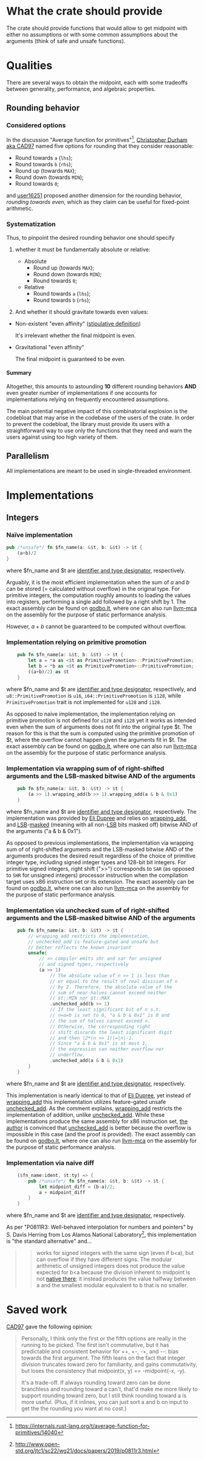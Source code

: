 # What the crate should provide

The crate should provide functions that would allow to get midpoint with either no assumptions or with some
common assumptions about the arguments (think of safe and unsafe functions).

# Qualities

There are several ways to obtain the midpoint, each with some tradeoffs between generality, performance, and
algebraic properties.

## Rounding behavior

### Considered options

In the discussion "Average function for primitives"[^1], [Christopher Durham aka CAD97][CAD97] named five options for rounding that they consider reasonable:

* Round towards `a` (`lhs`);
* Round towards `b` (`rhs`);
* Round up (towards `MAX`);
* Round down (towards `MIN`);
* Round towards `0`;

and [user16251] proposed another dimension for the rounding behavior, *rounding towards even*, which as they claim
can be useful for fixed-point arithmetic.

### Systematization

Thus, to pinpoint the desired rounding behavior one should specify

1. whether it must be fundamentally absolute or relative:

   * Absolute
     * Round up (towards `MAX`);
     * Round down (towards `MIN`);
     * Round towards `0`;
   * Relative
     * Round towards `a` (`lhs`);
     * Round towards `b` (`rhs`);

2. And whether it should gravitate towards even values:

* Non-existent "even affinity" ([stipulative definition](https://www.ucfmapper.com/education/various-types-definitions/#:~:text=Stipulative%20definitions))

    It's irrelevant whether the final midpoint is even.
* Gravitational "even affinity"

    The final midpoint is guaranteed to be even.

#### Summary

Altogether, this amounts to astounding **10** different rounding behaviors **AND** even greater number of implementations if one accounts for implementations relying on frequently encountered assumptions.

The main potential negative impact of this combinatorial explosion is the codebloat that may arise in the codebase of the users of the crate. In order to prevent the codebloat, the library must provide its users with a straightforward way to use only the functions that they need and warn the users against using too high variety of them.

## Parallelism

All implementations are meant to be used in single-threaded environment.

# Implementations

## Integers

### Naïve implementation

```rust
pub /*unsafe*/ fn $fn_name(a: &$t, b: &$t) -> $t {
    (a+b)/2
}
```

where \$fn_name and \$t are [identifier and type designator](https://doc.rust-lang.org/rust-by-example/macros/designators.html), respectively.

Arguably, it is the most efficient implementation when the sum of $a$ and $b$ can be stored (= calculated without overflow) in the original type. For primitive integers, the computation roughly amounts to loading the values into registers, performing a single add followed by a right shift by 1. The exact assembly can be found on [godbo.lt](https://godbolt.org/z/7Mzjvoe9P), where one can also run [llvm-mca] on the assembly for the purpose of static performance analysis.

However, $a+b$ cannot be guaranteed to be computed without overflow.

### Implementation relying on primitive promotion

```rust
    pub fn $fn_name(a: &$t, b: &$t) -> $t {
        let a = *a as <$t as PrimitivePromotion>::PrimitivePromotion;
        let b = *b as <$t as PrimitivePromotion>::PrimitivePromotion;
        ((a+b)/2) as $t
    }
```

where \$fn_name and \$t are [identifier and type designator](https://doc.rust-lang.org/rust-by-example/macros/designators.html), respectively, and `u8::PrimitivePromotion` is `u16`, `i64::PrimitivePromotion` is `i128`, while `PrimitivePromotion` trait is not implemented for `u128` and `i128`.

As opposed to naive implementation, the implementation relying on primitive promotion is not defined for `u128` and `i128` yet it works as intended even when the sum of arguments does not fit into the original type \$t. The reason for this is that the sum is computed using the primitive promotion of \$t, where the overflow cannot happen given the arguments fit in \$t. The exact assembly can be found on [godbo.lt](https://godbolt.org/z/75h45e1no), where one can also run [llvm-mca] on the assembly for the purpose of static performance analysis.

### Implementation via wrapping sum of of right-shifted arguments and the LSB-masked bitwise AND of the arguments

```rust
    pub fn $fn_name(a: &$t, b: &$t) -> $t {
        (a >> 1).wrapping_add(b >> 1).wrapping_add(a & b & 0x1)
    }
```

where \$fn_name and \$t are [identifier and type designator](https://doc.rust-lang.org/rust-by-example/macros/designators.html), respectively. The implementation was provided by [Eli Dupree] and relies on [wrapping_add], and [LSB]-[masked][bitmask] (meaning with all non-[LSB] bits masked off) bitwise AND of the arguments ("a & b & 0x1").

As opposed to previous implementations, the implementation via wrapping sum of of right-shifted arguments and the LSB-masked bitwise AND of the arguments produces the desired result regardless of the choice of primitive integer type, including signed integer types and 128-bit bit integers. For primitive signed integers, right shift (">>") corresponds to `SAR` (as opposed to `SHR` for unsigned integers) processor instruction when the compilation target uses x86 instruction set or its extension. The exact assembly can be found on [godbo.lt](https://godbo.lt/z/d133cP7oY), where one can also run [llvm-mca] on the assembly for the purpose of static performance analysis.

### Implementation via unchecked sum of of right-shifted arguments and the LSB-masked bitwise AND of the arguments

```rust
    pub fn $fn_name(a: &$t, b: &$t) -> $t {
        // wrapping_add restricts the implementation,
        // unchecked_add is feature-gated and unsafe but
        // better reflects the known invariant
        unsafe{
            // >> compiler emits shr and sar for unsigned
            // and signed types, respectively
            (a >> 1)
                // The absolute value of n >> 1 is less than
                // or equal to the result of real division of n
                // by 2. Therefore, the absolute value of the
                // sum of near-halves cannot exceed neither
                // $t::MIN nor $t::MAX 
                .unchecked_add(b >> 1)
                // If the least significant bit of n s.t.
                // n=a=b is set to 0, "a & b & 0x1" is 0 and
                // the sum of halves cannot exceed n.
                // Otherwise, the corresponding right
                // shift discards the least significant digit
                // and then |2*(n >> 1)|=|n|-1.
                // Since "a & b & 0x1" is at most 1,
                // the expression can neither overflow nor
                // underflow.
                .unchecked_add(a & b & 0x1)
        }
    }
```

where \$fn_name and \$t are [identifier and type designator](https://doc.rust-lang.org/rust-by-example/macros/designators.html), respectively.

This implementation is nearly identical to that of [Eli Dupree], yet instead of [wrapping_add] this implementation utilizes feature-gated unsafe [unchecked_add]. As the comment explains, [wrapping_add] restricts the implementation of addition, unlike [unchecked_add]. While these implementations produce the same assembly for x86 instruction set, [the author] is convinced that [unchecked_add] is better because the overflow is impossible in this case (and the proof is provided). The exact assembly can be found on [godbo.lt](https://godbolt.org/z/5bx8M7G5h), where one can also run [llvm-mca] on the assembly for the purpose of static performance analysis.

### Implementation via naive diff

```rust
    ($fn_name:ident, $t:ty) => {
        pub /*unsafe*/ fn $fn_name(a: &$t, b: &$t) -> $t {
            let midpoint_diff = (b-a)/2;
            a + midpoint_diff
        }
    }
```

where \$fn_name and \$t are [identifier and type designator](https://doc.rust-lang.org/rust-by-example/macros/designators.html), respectively.

As per "P0811R3: Well-behaved interpolation for numbers and pointers" by S. Davis Herring from Los Alamos National Laboratory[^2], this implementation is "the standard alternative" and...

>> works for signed integers with the same sign (even if b<a), but can overflow if they have different signs. The modular arithmetic of unsigned integers does not produce the value expected for b<a because the division inherent to midpoint is not [native there](http://www.open-std.org/jtc1/sc22/wg21/docs/papers/2018/p0999r0.pdf); it instead produces the value halfway between a and the smallest modular equivalent to b that is no smaller.

# Saved work

[CAD97] gave the following opinion:

> Personally, I think only the first or the fifth options are really in the running to be picked. The first isn't commutative, but it has predictable and consistent behavior for ++, +-, -+, and --: bias towards the first argument. The fifth leans on the fact that integer division truncates toward zero for familiarity, and gains commutativity, but loses the consistency that midpoint(x, y) == -midpoint(-x, -y).
>
> It's a trade-off. If always rounding toward zero can be done branchless and rounding toward a can't, that'd make me more likely to support rounding toward zero, but I still think rounding toward a is more useful. (Plus, if it inlines, you can just sort a and b on input to get the the rounding you want at no cost.)

[^1]: https://internals.rust-lang.org/t/average-function-for-primitives/14040
[^2]: http://www.open-std.org/jtc1/sc22/wg21/docs/papers/2019/p0811r3.html

[CAD97]: https://internals.rust-lang.org/u/CAD97
[user16251]: https://internals.rust-lang.org/u/user16251
[Eli Dupree]: https://internals.rust-lang.org/u/elidupree
[the author]: https://github.com/JohnScience

[llvm-mca]: https://www.youtube.com/watch?v=Ku2D8bjEGXk

[wrapping_add]: https://doc.rust-lang.org/std/primitive.u32.html#method.wrapping_add
[unchecked_add]: https://doc.rust-lang.org/std/primitive.u32.html#method.unchecked_add
[LSB]: https://en.wikipedia.org/wiki/Bit_numbering#:~:text=In%20computing%2C%20the%20least%20significant,1s%20place%20of%20the%20integer.&text=The%20LSB%20is%20sometimes%20referred,digits%20further%20to%20the%20right.
[bitmask]: https://en.wikipedia.org/wiki/Mask_(computing)